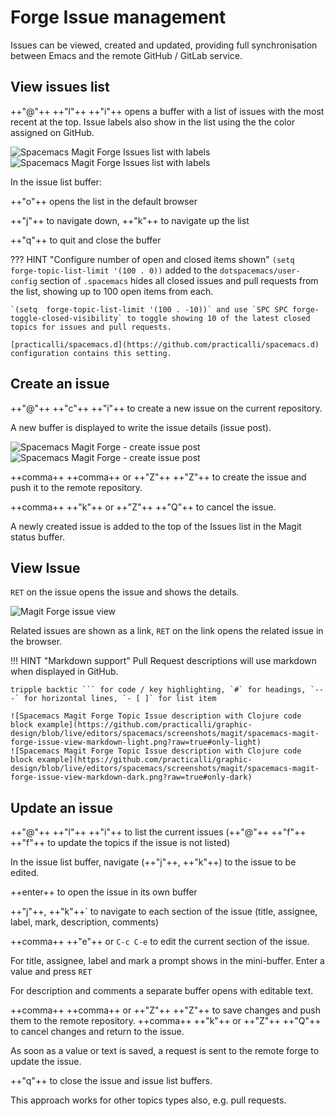 # Forge Issue management

Issues can be viewed, created and updated, providing full synchronisation between Emacs and the remote GitHub / GitLab service.

## View issues list

++"@"++ ++"l"++ ++"i"++ opens a buffer with a list of issues with the most recent at the top.  Issue labels also show in the list using the the color assigned on GitHub.

![Spacemacs Magit Forge Issues list with labels](https://github.com/practicalli/graphic-design/blob/live/editors/spacemacs/screenshots/magit/spacemacs-magit-forge-issue-list-light.png?raw=true#only-light)
![Spacemacs Magit Forge Issues list with labels](https://github.com/practicalli/graphic-design/blob/live/editors/spacemacs/screenshots/magit/spacemacs-magit-forge-issue-list-dark.png?raw=true#only-dark)

In the issue list buffer:

++"o"++  opens the list in the default browser

++"j"++  to navigate down, ++"k"++  to navigate up the list

++"q"++  to quit and close the buffer

??? HINT "Configure number of open and closed items shown"
    `(setq  forge-topic-list-limit '(100 . 0))` added to the `dotspacemacs/user-config` section of `.spacemacs` hides all closed issues and pull requests from the list, showing up to 100 open items from each.

    `(setq  forge-topic-list-limit '(100 . -10))` and use `SPC SPC forge-toggle-closed-visibility` to toggle showing 10 of the latest closed topics for issues and pull requests.

    [practicalli/spacemacs.d](https://github.com/practicalli/spacemacs.d) configuration contains this setting.

## Create an issue

++"@"++ ++"c"++ ++"i"++ to create a new issue on the current repository.

A new buffer is displayed to write the issue details (issue post).

![Spacemacs Magit Forge - create issue post](https://github.com/practicalli/graphic-design/blob/live/editors/spacemacs/screenshots/magit/spacemacs-magit-forge-issue-create-post-light.png?raw=true#only-light)
![Spacemacs Magit Forge - create issue post](https://github.com/practicalli/graphic-design/blob/live/editors/spacemacs/screenshots/magit/spacemacs-magit-forge-issue-create-post-dark.png?raw=true#only-dark)

++comma++ ++comma++ or ++"Z"++ ++"Z"++ to create the issue and push it to the remote repository.

++comma++ ++"k"++ or ++"Z"++ ++"Q"++ to cancel the issue.

A newly created issue is added to the top of the Issues list in the Magit status buffer.

## View Issue

`RET` on the issue opens the issue and shows the details.

![Magit Forge issue view](https://github.com/practicalli/graphic-design/blob/live/editors/spacemacs/screenshots/magit/spacemacs-magit-forge-issue-view-dark.png?raw=true)

Related issues are shown as a link, `RET` on the link opens the related issue in the browser.


!!! HINT "Markdown support"
    Pull Request descriptions will use markdown when displayed in GitHub.

    tripple backtic ``` for code / key highlighting, `#` for headings, `---` for horizontal lines, `- [ ]` for list item

    ![Spacemacs Magit Forge Topic Issue description with Clojure code block example](https://github.com/practicalli/graphic-design/blob/live/editors/spacemacs/screenshots/magit/spacemacs-magit-forge-issue-view-markdown-light.png?raw=true#only-light)
    ![Spacemacs Magit Forge Topic Issue description with Clojure code block example](https://github.com/practicalli/graphic-design/blob/live/editors/spacemacs/screenshots/magit/spacemacs-magit-forge-issue-view-markdown-dark.png?raw=true#only-dark)


## Update an issue

++"@"++ ++"l"++ ++"i"++ to list the current issues (++"@"++ ++"f"++ ++"f"++  to update the topics if the issue is not listed)

In the issue list buffer, navigate (++"j"++, ++"k"++) to the issue to be edited.

++enter++ to open the issue in its own buffer

++"j"++, ++"k"++` to navigate to each section of the issue (title, assignee, label, mark, description, comments)

 ++comma++ ++"e"++ or `C-c C-e` to edit the current section of the issue.

For title, assignee, label and mark a prompt shows in the mini-buffer.  Enter a value and press `RET`

For description and comments a separate buffer opens with editable text.

++comma++ ++comma++ or ++"Z"++ ++"Z"++  to save changes and push them to the remote repository. ++comma++ ++"k"++ or ++"Z"++ ++"Q"++  to cancel changes and return to the issue.

As soon as a value or text is saved, a request is sent to the remote forge to update the issue.

++"q"++ to close the issue and issue list buffers.

This approach works for other topics types also, e.g. pull requests.

